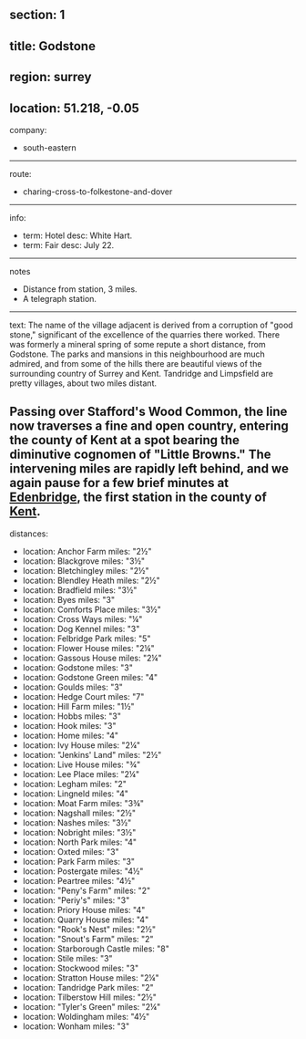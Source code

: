 section: 1
----
title: Godstone
----
region: surrey
----
location: 51.218, -0.05
----
company:
- south-eastern
----
route:
- charing-cross-to-folkestone-and-dover
----
info:
- term: Hotel
  desc: White Hart.
- term: Fair
  desc: July 22.
----
notes
- Distance from station, 3 miles.
- A telegraph station.
----
text: The name of the village adjacent is derived from a corruption of "good stone," significant of the excellence of the quarries there worked. There was formerly a mineral spring of some repute a short distance, from Godstone. The parks and mansions in this neighbourhood are much admired, and from some of the hills there are beautiful views of the surrounding country of Surrey and Kent. Tandridge and Limpsfield are pretty villages, about two miles distant.

Passing over Stafford's Wood Common, the line now traverses a fine and open country, entering the county of Kent at a spot bearing the diminutive cognomen of "Little Browns." The intervening miles are rapidly left behind, and we again pause for a few brief minutes at [Edenbridge](/stations/edenbridge), the first station in the county of [Kent](/regions/england/kent).
----
distances:
- location: Anchor Farm
  miles: "2½"
- location: Blackgrove
  miles: "3½"
- location: Bletchingley
  miles: "2½"
- location: Blendley Heath
  miles: "2½"
- location: Bradfield
  miles: "3½"
- location: Byes
  miles: "3"
- location: Comforts Place
  miles: "3½"
- location: Cross Ways
  miles: "¼"
- location: Dog Kennel
  miles: "3"
- location: Felbridge Park
  miles: "5"
- location: Flower House
  miles: "2¼"
- location: Gassous House
  miles: "2¼"
- location: Godstone
  miles: "3"
- location: Godstone Green
  miles: "4"
- location: Goulds
  miles: "3"
- location: Hedge Court
  miles: "7"
- location: Hill Farm
  miles: "1½"
- location: Hobbs
  miles: "3"
- location: Hook
  miles: "3"
- location: Home
  miles: "4"
- location: Ivy House
  miles: "2¼"
- location: "Jenkins' Land"
  miles: "2½"
- location: Live House
  miles: "¾"
- location: Lee Place
  miles: "2¼"
- location: Legham
  miles: "2"
-
  location: Lingneld
  miles: "4"
-
  location: Moat Farm
  miles: "3¾"
-
  location: Nagshall
  miles: "2½"
-
  location: Nashes
  miles: "3½"
-
  location: Nobright
  miles: "3½"
-
  location: North Park
  miles: "4"
-
  location: Oxted
  miles: "3"
-
  location: Park Farm
  miles: "3"
-
  location: Postergate
  miles: "4½"
-
  location: Peartree
  miles: "4½"
-
  location: "Peny's Farm"
  miles: "2"
-
  location: "Periy's"
  miles: "3"
-
  location: Priory House
  miles: "4"
-
  location: Quarry House
  miles: "4"
-
  location: "Rook's Nest"
  miles: "2½"
-
  location: "Snout's Farm"
  miles: "2"
-
  location: Starborough Castle
  miles: "8"
-
  location: Stile
  miles: "3"
-
  location: Stockwood
  miles: "3"
-
  location: Stratton House
  miles: "2¼"
-
  location: Tandridge Park
  miles: "2"
-
  location: Tilberstow Hill
  miles: "2½"
-
  location: "Tyler's Green"
  miles: "2¼"
-
  location: Woldingham
  miles: "4½"
-
  location: Wonham
  miles: "3"
